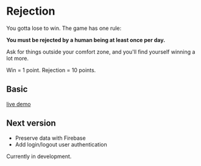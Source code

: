 # Rejection

You gotta lose to win. The game has one rule:

**You must be rejected by a human being at least once per day.**

Ask for things outside your comfort zone, and you'll find yourself winning a lot more.

Win = 1 point.
Rejection = 10 points.

## Basic

[live demo](https://yeiber-rejection-basic.now.sh/)

## Next version

- Preserve data with Firebase
- Add login/logout user authentication

Currently in development.
